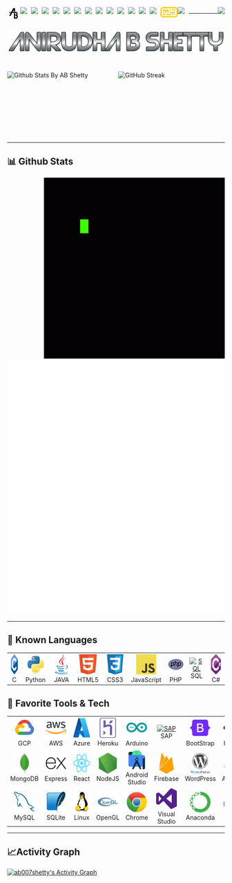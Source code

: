 <a href="https://ab007shetty.github.io/">
  <img align="left"  width="30px" src="logo.png" />
</a>
<a href="https://ab007shetty.github.io/resume/resume.pdf" target="_blank" >
    <img align="left" width="25px" src="https://img.icons8.com/officel/80/parse-from-clipboard.png" />
</a>
<a href="https://www.coursera.org/user/9a1f6f65c70233a4cbf41887f48e0c06" target="_blank">
  <img align="left"  width="25px" src="https://www.langoly.com/wp-content/uploads/2021/09/coursera-logo.png" />
</a>
<a href="https://www.instagram.com/a.b.shetty/">
  <img align="left"  width="25px" src="https://cdn-icons-png.flaticon.com/512/2111/2111463.png" />
</a>
<a href="https://www.linkedin.com/in/anirudha-b-shetty-29a338111/">
  <img align="left"  width="25px" src="https://cdn-icons-png.flaticon.com/512/174/174857.png" />
</a>
<a href="https://g.dev/ab007shetty">
  <img align="left"  width="25px" src="https://cdn-icons-png.flaticon.com/512/300/300221.png" />
</a>
<a href="https://twitter.com/ab007shetty/">
  <img align="left"  width="25px" src="https://cdn-icons-png.flaticon.com/512/5968/5968958.png" />
</a>
<a href="mailto:ab007shetty@gmail.com">
  <img align="left"  width="25px" src="https://cdn-icons-png.flaticon.com/512/732/732200.png" />
</a>
<a href="https://scholar.google.com/citations?user=i1vJxMYAAAAJ">
  <img align="left"  width="25px" src="https://cdn.icon-icons.com/icons2/2108/PNG/512/google_scholar_icon_130918.png" />
</a>
<a href="https://www.credly.com/users/anirudha-b-shetty/badges">
  <img align="left"  width="25px" src="https://cdn-icons-png.flaticon.com/512/1378/1378577.png" />
</a>
<a href="https://gist.github.com/ab007shetty">
  <img align="left"  width="25px" src="https://cdn-icons-png.flaticon.com/512/733/733553.png" />
</a>
<a href="https://sites.google.com/view/abshetty">
  <img align="left"  width="25px" src="https://cdn-icons-png.flaticon.com/512/5968/5968764.png" />
</a>
<a href="https://www.qwiklabs.com/public_profiles/a71f17d6-36af-4e30-b70f-8771bf211324">
  <img align="left"  width="25px" src="https://encrypted-tbn0.gstatic.com/images?q=tbn:ANd9GcQ-qeYbCcjfEiqEaooVhmw_iuKuCka_ZsYyCt7zbnoFXDbDYZeu1rFMGE7gjBv7zC1FszA&usqp=CAU" />
</a>
 <a href="https://www.adscientificindex.com/scientist/anirudha-b-shetty/4804035">
    <img align="left" width="25px" src="https://www.adscientificindex.com/assets/images/logo.svg" />
</a>
<a href="https://monkeytype.com/profile/abshetty">
    <img align="left" width="40px" src="https://raw.githubusercontent.com/monkeytype-hub/monkeytype-icon/210812d15c9e6399115a4bdeb49bd950770dbb63/monkeytype-icon/logo-svg/sweden.svg" />
</a>
<a href="https://bit.ly/3IJ8Ds3">
  <img align="left"  width="25px" src="https://cdn1.iconfinder.com/data/icons/google_jfk_icons_by_carlosjj/128/search_pointer.png" />
</a>


<img align="right" src="https://visitor-badge.laobi.icu/badge?page_id=ab007shetty.ab007shetty">
<hr>


<h1 align="left">
  <img src="https://github.com/ab007shetty/ab007shetty/blob/main/6.png"" width="">
</h1>
<br>


<div >
  <img align="right" width="49%" src="https://streak-stats.demolab.com?user=ab007shetty&theme=neon" alt="GitHub Streak">
  <img align="left" width="46%" src="https://github-readme-stats.vercel.app/api?username=ab007shetty&show_icons=true&hide_border=true&title_color=423&count_private=true&line_height=25&text_color=000&icon_color=fff&bg_color=345,52fa5a,4dfcff,c64dff&theme=graywhite" alt="Github Stats By AB Shetty">
</div>

<br><br><br><br><br><br><br><br><hr>
  
## 📊 Github Stats
<div>
<img align="right" alt="GIF" src="https://github.com/ab007shetty/ab007shetty/blob/main/escr.gif" width="419" height="" />
 
<a align="left" href='https://github.com/ab007shetty/github-stats'>

![Stats Overview](https://github.com/ab007shetty/github-stats/blob/main/generated/overview.svg)
<br>
![Most Used Languages](https://github.com/ab007shetty/github-stats/blob/main/generated/languages.svg)

</a>

</div>
<hr>

## 🤖 Known Languages 

<div>
<table>
  <tr>
    <td align="center" width="100">
      <a href="#">
        <img src="https://github.com/devicons/devicon/blob/master/icons/c/c-original.svg" width="48" height="48" alt="C" />
      </a>
      <br>C
    </td>
    <td align="center" width="100">
      <a href="#">
        <img src="https://github.com/devicons/devicon/blob/master/icons/python/python-original.svg" width="48" height="48" alt="Python" />
      </a>
      <br>Python
    </td>
    <td align="center" width="100">
      <a href="#">
        <img src="https://github.com/devicons/devicon/blob/master/icons/java/java-original.svg" width="48" height="48" alt="JAVA" />
      </a>
      <br>JAVA
    </td>
    <td align="center" width="100">
      <a href="#">
        <img src="https://github.com/devicons/devicon/blob/master/icons/html5/html5-original.svg" width="48" height="48" alt="HTML5" />
      </a>
      <br>HTML5
    </td>
    <td align="center" width="100">
      <a href="#">
        <img src="https://github.com/devicons/devicon/blob/master/icons/css3/css3-original.svg" width="48" height="48" alt="CSS3" />
      </a>
      <br>CSS3
    </td>
    <td align="center" width="100">
      <a href="#">
        <img src="https://github.com/devicons/devicon/blob/master/icons/javascript/javascript-original.svg" width="48" height="48" alt="JavaScript" />
      </a>
      <br>JavaScript
    </td>
    <td align="center" width="100">
      <a href="#">
        <img src="https://github.com/devicons/devicon/blob/master/icons/php/php-original.svg" width="48" height="48" alt="PHP" />
      </a>
      <br>PHP
    </td>
    <td align="center" width="100">
      <a href="#">
        <img src="https://cdn-icons-png.flaticon.com/512/8422/8422322.png" width="48" height="48" alt="SQL" />
      </a>
      <br>SQL
    </td>
    <td align="center" width="100">
      <a href="#">
        <img src="https://github.com/devicons/devicon/blob/master/icons/csharp/csharp-original.svg" width="48" height="48" alt="C#" />
      </a>
      <br>C#
    </td>
  </tr>
  </table>                                                                                                                                      
  </div>    
                                                                                                                                            
                                                                                                                                           
                                                                                                                             
 ## 💖 Favorite Tools & Tech

<div>
<table>
  <tr>
    <td align="center" width="100">
      <a href="#">
        <img src="https://github.com/devicons/devicon/blob/master/icons/googlecloud/googlecloud-original.svg" width="48" height="48" alt="GCP" />
      </a>
      <br>GCP
    </td>
    <td align="center" width="100">
      <a href="#">
        <img src="https://github.com/devicons/devicon/blob/master/icons/amazonwebservices/amazonwebservices-original-wordmark.svg" width="48" height="48" alt="AWS" />
      </a>
      <br>AWS
    </td>
    <td align="center" width="100">
      <a href="#">
        <img src="https://github.com/devicons/devicon/blob/master/icons/azure/azure-original.svg" width="48" height="48" alt="Azure" />
      </a>
      <br>Azure
    </td>
    <td align="center" width="100">
      <a href="#">
        <img src="https://github.com/devicons/devicon/blob/master/icons/heroku/heroku-original.svg" width="48" height="48" alt="Heroku" />
      </a>
      <br>Heroku
    </td>
      <td align="center" width="100">
      <a href="#">
        <img src="https://github.com/devicons/devicon/blob/master/icons/arduino/arduino-original.svg" width="48" height="48" alt="Arduino" />
      </a>
      <br>Arduino
    </td>
    <td align="center" width="100">
      <a href="#">
        <img src="https://img.icons8.com/color/344/sap.png" width="48" height="48" alt="SAP" />
      </a>
      <br>SAP
    </td> 
    <td align="center" width="100">
      <a href="#">
        <img src="https://github.com/devicons/devicon/blob/master/icons/bootstrap/bootstrap-plain.svg" width="48" height="48" alt="Bootstrap" />
      </a>
      <br>BootStrap
    </td>
    <td align="center" width="100">
      <a href="#">
        <img src="https://github.com/devicons/devicon/blob/master/icons/django/django-plain-wordmark.svg" width="48" height="48" alt="Django" />
      </a>
      <br>Django
    </td>
    <td align="center" width="100"> 
      <a href="#">
        <img src="https://github.com/devicons/devicon/blob/master/icons/jupyter/jupyter-original.svg" width="48" height="48" alt="jupyter" />
      </a>
      <br>Jupyter
    </td>
  </tr>
                                                                                                                                             
  <tr>
     <td align="center" width="100">
      <a href="#">
        <img src="https://github.com/devicons/devicon/blob/master/icons/mongodb/mongodb-original.svg" width="48" height="48" alt="MongoDB" />
      </a>
      <br>MongoDB
    </td>
     <td align="center" width="100">
      <a href="#">
        <img src="https://github.com/devicons/devicon/blob/master/icons/express/express-original.svg" width="48" height="48" alt="Express" />
      </a>
      <br>Express
    </td>
     <td align="center" width="100">
      <a href="#">
        <img src="https://github.com/devicons/devicon/blob/master/icons/react/react-original.svg" width="48" height="48" alt="React" />
      </a>
      <br>React
    </td>
     <td align="center" width="100">
      <a href="#">
        <img src="https://github.com/devicons/devicon/blob/master/icons/nodejs/nodejs-original.svg" width="48" height="48" alt="Node" />
      </a>
      <br>NodeJS
    </td>   
    <td align="center" width="100">
      <a href="#">
        <img src="https://github.com/devicons/devicon/blob/master/icons/androidstudio/androidstudio-original.svg" width="48" height="48" alt="Android" />
      </a>
      <br>Android Studio
    </td>
    <td align="center"  width="100">
      <a href="#">
        <img src="https://github.com/devicons/devicon/blob/master/icons/firebase/firebase-plain.svg" width="48" height="48" alt="FireBase" />
      </a>
      <br>Firebase
    </td>
    <td align="center"  width="100">
      <a href="#">
        <img src="https://github.com/devicons/devicon/blob/master/icons/wordpress/wordpress-original.svg" width="48" height="48" alt="WordPress" />
      </a>
      <br>WordPress
    </td>
     <td align="center" width="100">
      <a href="#">
        <img src="https://github.com/devicons/devicon/blob/master/icons/dot-net/dot-net-original.svg" width="48" height="48" alt="ASP.Net" />
      </a>
      <br>ASP.Net
    </td>
    <td align="center"  width="100">
      <a href="#">
        <img src="https://github.com/devicons/devicon/blob/master/icons/raspberrypi/raspberrypi-original.svg" width="48" height="48" alt="Raspberry Pi" />
      </a>
      <br>Raspberry Pi
    </td>  
  </tr>
  
  
  <tr>
 <td align="center"  width="100">
      <a href="#">
        <img src="https://github.com/devicons/devicon/blob/master/icons/mysql/mysql-original.svg" width="48" height="48" alt="MySQL" />
      </a>
      <br>MySQL
    </td>
    <td align="center" width="100">
      <a href="#">
        <img src="https://github.com/devicons/devicon/blob/master/icons/sqlite/sqlite-original.svg" width="48" height="48" alt="SQLite" />
      </a>
      <br>SQLite
    </td> 
     <td align="center" width="100">
      <a href="#">
        <img src="https://github.com/devicons/devicon/blob/master/icons/linux/linux-original.svg" width="48" height="48" alt="Linux" />
      </a>
      <br>Linux
    </td>
    <td align="center" width="100">
      <a href="#">
        <img src="https://github.com/devicons/devicon/blob/master/icons/opengl/opengl-original.svg" width="48" height="48" alt="OpenGL" />
      </a>
      <br>OpenGL
    </td>
    <td align="center"  width="100">
      <a href="#">
        <img src="https://github.com/devicons/devicon/blob/master/icons/chrome/chrome-original.svg" width="48" height="48" alt="Chrome" />
      </a>
      <br>Chrome
    </td>
    <td align="center"  width="100">
      <a href="#">
        <img src="https://github.com/devicons/devicon/blob/master/icons/visualstudio/visualstudio-plain.svg" width="48" height="48" alt="Visual Studio" />
      </a>
      <br>Visual Studio
    </td>
    <td align="center" width="100">
      <a href="#">
        <img src="https://github.com/devicons/devicon/blob/master/icons/anaconda/anaconda-original.svg" width="48" height="48" alt="Anaconda" />
      </a>
      <br>Anaconda
    </td>  
     <td align="center" width="100">
      <a href="#">
        <img src="https://github.com/devicons/devicon/blob/master/icons/microsoftsqlserver/microsoftsqlserver-original-wordmark.svg" width="48" height="48" alt="SQL Server" />
      </a>
      <br>SQL Server
    </td>
    <td align="center" width="100">
      <a href="#">
        <img src="https://github.com/devicons/devicon/blob/master/icons/git/git-original.svg" width="48" height="48" alt="Git" />
      </a>
      <br>Git
    </td>
   
   
  </tr>
</table>
</div>
<hr>

## 📈Activity Graph

<a href="https://github.com/ab007shetty/"><img alt="ab007shetty's Activity Graph" src="https://github-readme-activity-graph.vercel.app/graph?username=ab007shetty&bg_color=000000&color=ffffff&line=138be7&point=fbff00&area=true&hide_border=true"/></a>
